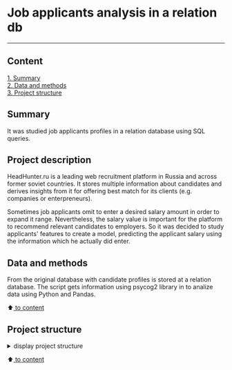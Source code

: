 # Job applicants analysis in a relation db
---

## Content

[1. Summary](README.md#Summary)   
[2. Data and methods](README.md#Data-and-methods)     
[3. Project structure](README.md#Project-structure)


## Summary

It was studied job applicants profiles in a relation database using SQL queries.

## Project description

HeadHunter.ru is a leading web recruitment platform in Russia and across former soviet countries. It stores multiple information about candidates and derives insights from it for offering best match for its clients (e.g. companies or enterpreneurs). 

Sometimes job applicants omit to enter a desired salary amount in order to expand it range. Nevertheless, the salary value is important for the platform to recommend relevant candidates to employers. So it was decided to study applicants' features to create a model, predicting the applicant salary using the information which he actually did enter.

## Data and methods

From the original database with candidate profiles is stored at a relation database. The script gets information using psycog2 library in to analize data using Python and Pandas. 

:arrow_up:[ to content](README.md#Content)


## Project structure

<details>
  <summary>display project structure </summary>

```Python
Relation_DB
├── .gitignore
├── config              # connection parameters
│   └── credentials.json     
├── figures             # figures
│   ├── candidate_timetable_type.png
......
├── project.ipynb           # project notebook
├── README.md
└── utils
    ├── functions.py
    └── __ init __.py

```
</details>

:arrow_up:[ to content](README.md#Content)